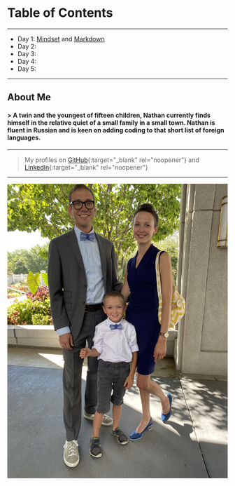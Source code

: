 # Table of Contents  
---
+ Day 1: [Mindset](MINDSET.md) and [Markdown](MARKDOWN.md)
+ Day 2:
+ Day 3:
+ Day 4:
+ Day 5: 
---
## About Me
#### > A twin and the youngest of fifteen children, Nathan currently finds himself in the relative quiet of a small family in a small town. Nathan is fluent in Russian and is keen on adding coding to that short list of foreign languages.
---
> My profiles on [GitHub](https://github.com/nathanrhead){:target="_blank" rel="noopener"} and [LinkedIn](https://linkedin.com/in/nathanrheadcox){:target="_blank" rel="noopener"}
---
![Family Photo](F4C0E7A3-ED07-4425-8F28-BF1041F3C49E.jpeg)
